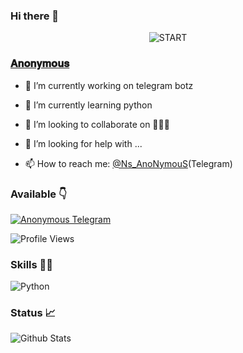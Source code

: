 ### Hi there 👋

<!--
**Ns-AnoNymouS/Ns-AnoNymouS** is a ✨ _special_ ✨ repository because its `README.md` (this file) appears on your GitHub profile.

Here are some ideas to get you started:

- 🔭 I’m currently working on ...
- 🌱 I’m currently learning ...
- 👯 I’m looking to collaborate on ...
- 🤔 I’m looking for help with ...
- 💬 Ask me about ...
- 📫 How to reach me: ...
- 😄 Pronouns: ...
- ⚡ Fun fact: ...
-->

<p align="center">
<img src="https://telegra.ph/file/661f584f5aecc25011d9b.jpg" target=https://telegram.dog/Ns_AnoNymouS alt="START">

### [𝐀𝐧𝐨𝐧𝐲𝐦𝐨𝐮𝐬](https://telegram.dog/Ns_AnoNymouS)

- 🔭 I’m currently working on telegram botz

- 🌱 I’m currently learning python

- 👯 I’m looking to collaborate on 🤷🏻‍♂️

- 🤔 I’m looking for help with ...

- 📫 How to reach me: [@Ns_AnoNymouS](https://telegram.dog/Ns_AnoNymouS)(Telegram)

### Available 👇

[![Anonymous Telegram](https://cdn.jsdelivr.net/npm/simple-icons@3.2.0/icons/telegram.svg)](https://telegram.dog/Ns_AnoNymouS)


![Profile Views](https://hits.seeyoufarm.com/api/count/incr/badge.svg?url=https://github.com/Ns_AnoNymouS/&title=Profile%20Views)


### Skills 👨‍💻
![Python](https://cdn.jsdelivr.net/npm/simple-icons@3.2.0/icons/python.svg)


### Status 📈

![Github Stats](https://github-readme-stats.vercel.app/api?username=Ns-AnoNymouS&show_icons=true&title_color=333&icon_color=333&include_all_commits=true&theme=onedark&cache_seconds=86400)

